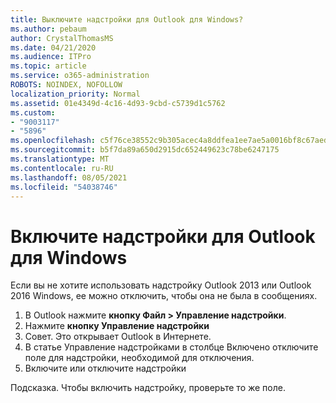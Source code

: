 ```yaml
---
title: Выключите надстройки для Outlook для Windows?
ms.author: pebaum
author: CrystalThomasMS
ms.date: 04/21/2020
ms.audience: ITPro
ms.topic: article
ms.service: o365-administration
ROBOTS: NOINDEX, NOFOLLOW
localization_priority: Normal
ms.assetid: 01e4349d-4c16-4d93-9cbd-c5739d1c5762
ms.custom:
- "9003117"
- "5896"
ms.openlocfilehash: c5f76ce38552c9b305acec4a8ddfea1ee7ae5a0016bf8c67aed1d7e7c2c3449b
ms.sourcegitcommit: b5f7da89a650d2915dc652449623c78be6247175
ms.translationtype: MT
ms.contentlocale: ru-RU
ms.lasthandoff: 08/05/2021
ms.locfileid: "54038746"
---
```

# <a name="turn-an-add-in-off-for-outlook-for-windows"></a>Включите надстройки для Outlook для Windows

Если вы не хотите использовать надстройку Outlook 2013 или Outlook 2016 Windows, ее можно отключить, чтобы она не была в сообщениях.  

1. В Outlook нажмите **кнопку Файл > Управление надстройки**.
2. Нажмите  **кнопку Управление надстройки**
3. Совет. Это открывает Outlook в Интернете.
4. В статье Управление надстройками в  столбце Включено отключите поле для надстройки, необходимой для отключения.
5. Включите или отключите надстройки

Подсказка. Чтобы включить надстройку, проверьте то же поле.
